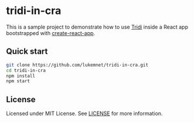 # tridi-in-cra

This is a sample project to demonstrate how to use [Tridi](https://github.com/lukemnet/tridi) inside a React app bootstrapped with [create-react-app](https://create-react-app.dev/).

## Quick start

```bash
git clone https://github.com/lukemnet/tridi-in-cra.git
cd tridi-in-cra
npm install
npm start
```

## License

Licensed under MIT License. See [LICENSE](https://github.com/lukemnet/tridi-in-cra/blob/master/LICENSE) for more information.
